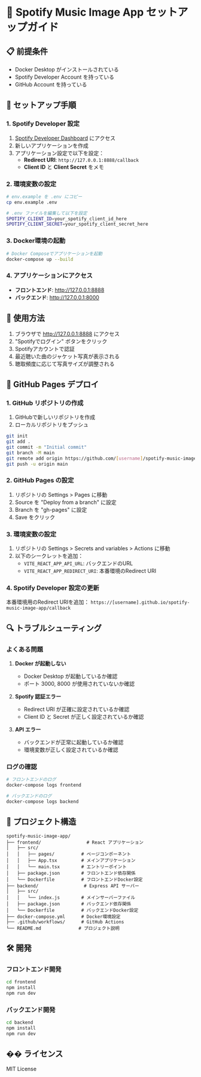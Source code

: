 # 🚀 Spotify Music Image App セットアップガイド

## 📋 前提条件

- Docker Desktop がインストールされている
- Spotify Developer Account を持っている
- GitHub Account を持っている

## 🔧 セットアップ手順

### 1. Spotify Developer 設定

1. [Spotify Developer Dashboard](https://developer.spotify.com/dashboard) にアクセス
2. 新しいアプリケーションを作成
3. アプリケーション設定で以下を設定：
   - **Redirect URI**: `http://127.0.0.1:8888/callback`
   - **Client ID** と **Client Secret** をメモ

### 2. 環境変数の設定

```bash
# env.example を .env にコピー
cp env.example .env

# .env ファイルを編集して以下を設定
SPOTIFY_CLIENT_ID=your_spotify_client_id_here
SPOTIFY_CLIENT_SECRET=your_spotify_client_secret_here
```

### 3. Docker環境の起動

```bash
# Docker Composeでアプリケーションを起動
docker-compose up --build
```

### 4. アプリケーションにアクセス

- **フロントエンド**: http://127.0.0.1:8888
- **バックエンド**: http://127.0.0.1:8000

## 🎯 使用方法

1. ブラウザで http://127.0.0.1:8888 にアクセス
2. "Spotifyでログイン" ボタンをクリック
3. Spotifyアカウントで認証
4. 最近聴いた曲のジャケット写真が表示される
5. 聴取頻度に応じて写真サイズが調整される

## 🚀 GitHub Pages デプロイ

### 1. GitHub リポジトリの作成

1. GitHubで新しいリポジトリを作成
2. ローカルリポジトリをプッシュ

```bash
git init
git add .
git commit -m "Initial commit"
git branch -M main
git remote add origin https://github.com/[username]/spotify-music-image-app.git
git push -u origin main
```

### 2. GitHub Pages の設定

1. リポジトリの Settings > Pages に移動
2. Source を "Deploy from a branch" に設定
3. Branch を "gh-pages" に設定
4. Save をクリック

### 3. 環境変数の設定

1. リポジトリの Settings > Secrets and variables > Actions に移動
2. 以下のシークレットを追加：
   - `VITE_REACT_APP_API_URL`: バックエンドのURL
   - `VITE_REACT_APP_REDIRECT_URI`: 本番環境のRedirect URI

### 4. Spotify Developer 設定の更新

本番環境用のRedirect URIを追加：
`https://[username].github.io/spotify-music-image-app/callback`

## 🔍 トラブルシューティング

### よくある問題

1. **Docker が起動しない**
   - Docker Desktop が起動しているか確認
   - ポート 3000, 8000 が使用されていないか確認

2. **Spotify 認証エラー**
   - Redirect URI が正確に設定されているか確認
   - Client ID と Secret が正しく設定されているか確認

3. **API エラー**
   - バックエンドが正常に起動しているか確認
   - 環境変数が正しく設定されているか確認

### ログの確認

```bash
# フロントエンドのログ
docker-compose logs frontend

# バックエンドのログ
docker-compose logs backend
```

## 📁 プロジェクト構造

```
spotify-music-image-app/
├── frontend/                 # React アプリケーション
│   ├── src/
│   │   ├── pages/          # ページコンポーネント
│   │   ├── App.tsx         # メインアプリケーション
│   │   └── main.tsx        # エントリーポイント
│   ├── package.json        # フロントエンド依存関係
│   └── Dockerfile          # フロントエンドDocker設定
├── backend/                 # Express API サーバー
│   ├── src/
│   │   └── index.js        # メインサーバーファイル
│   ├── package.json        # バックエンド依存関係
│   └── Dockerfile          # バックエンドDocker設定
├── docker-compose.yml      # Docker環境設定
├── .github/workflows/      # GitHub Actions
└── README.md              # プロジェクト説明
```

## 🛠️ 開発

### フロントエンド開発

```bash
cd frontend
npm install
npm run dev
```

### バックエンド開発

```bash
cd backend
npm install
npm run dev
```

## �� ライセンス

MIT License 